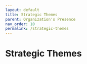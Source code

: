 ```yaml
---
layout: default
title: Strategic Themes
parent: Organization's Presence
nav_order: 10
permalink: /strategic-themes
---
```


# Strategic Themes
